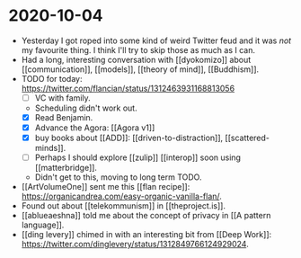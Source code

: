 # 2020-10-04

 - Yesterday I got roped into some kind of weird Twitter feud and it was *not* my favourite thing. I think I'll try to skip those as much as I can.
 - Had a long, interesting conversation with [[dyokomizo]] about [[communication]], [[models]], [[theory of mind]], [[Buddhism]].
 - TODO for today: https://twitter.com/flancian/status/1312463931168813056
   - [ ] VC with family.
    - Scheduling didn't work out.
   - [x] Read Benjamin.
   - [x] Advance the Agora: [[Agora v1]]
   - [x] buy books about [[ADD]]: [[driven-to-distraction]], [[scattered-minds]].
   - [ ] Perhaps I should explore [[zulip]] [[interop]] soon using [[matterbridge]].
    - Didn't get to this, moving to long term TODO.
 - [[ArtVolumeOne]] sent me this [[flan recipe]]: https://organicandrea.com/easy-organic-vanilla-flan/.
 - Found out about [[telekommunism]] in [[theproject.is]]. 
 - [[ablueaeshna]] told me about the concept of privacy in [[A pattern language]]. 
 - [[ding levery]] chimed in with an interesting bit from [[Deep Work]]: https://twitter.com/dinglevery/status/1312849766124929024.



